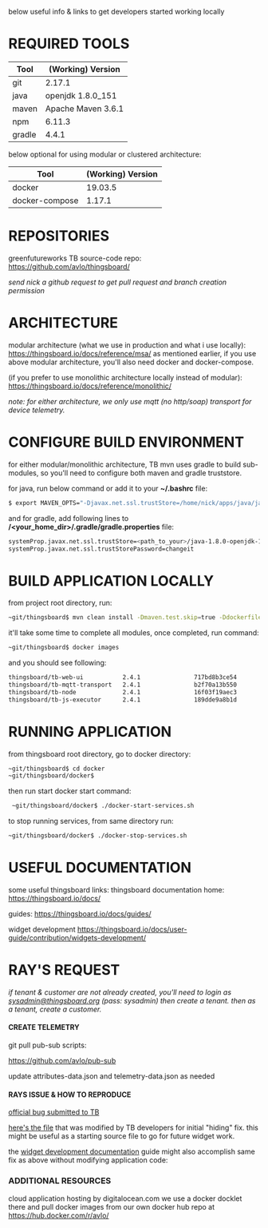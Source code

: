 below useful info & links to get developers started working locally

# REQUIRED TOOLS
Tool | (Working) Version
--- | ---
git | 2.17.1
java | openjdk 1.8.0_151
maven | Apache Maven 3.6.1
npm | 6.11.3
gradle | 4.4.1

below optional for using modular or clustered architecture:

Tool | (Working) Version
--- | ---
docker | 19.03.5
docker-compose | 1.17.1

# REPOSITORIES
greenfutureworks TB source-code repo:
https://github.com/avlo/thingsboard/

*send nick a github request to get pull request and branch creation permission*

# ARCHITECTURE

modular architecture (what we use in production and what i use locally):
https://thingsboard.io/docs/reference/msa/
as mentioned earlier, if you use above modular architecture, you'll also need docker and docker-compose.

(if you prefer to use monolithic architecture locally instead of modular):
	https://thingsboard.io/docs/reference/monolithic/

*note: for either architecture, we only use mqtt (no http/soap) transport for device telemetry.*
# CONFIGURE BUILD ENVIRONMENT

for either modular/monolithic architecture, TB mvn uses gradle to build sub-modules, so you'll need to configure both maven and gradle truststore.  

for java, run below command or add it to your **~/.bashrc** file:
```sh
$ export MAVEN_OPTS="-Djavax.net.ssl.trustStore=/home/nick/apps/java/java-1.8.0-openjdk-1.8.0.151-1.b12.el6_9.x86_64/jre/lib/security/cacerts"
```
and for gradle, add following lines to **/<your_home_dir>/.gradle/gradle.properties** file:
```sh
systemProp.javax.net.ssl.trustStore=<path_to_your>/java-1.8.0-openjdk-1.8.0.151-1.b12.el6_9.x86_64/jre/lib/security/cacerts
systemProp.javax.net.ssl.trustStorePassword=changeit
```
# BUILD APPLICATION LOCALLY
from project root directory, run:
```sh
~git/thingsboard$ mvn clean install -Dmaven.test.skip=true -Ddockerfile.skip=false -Dlicense.skip=true
```
it'll take some time to complete all modules, once completed, run command:
```sh
~git/thingsboard$ docker images
```
and you should see following:
```sh
thingsboard/tb-web-ui           2.4.1               717bd8b3ce54        4 days ago          188MB
thingsboard/tb-mqtt-transport   2.4.1               b2f70a13b550        13 days ago         704MB
thingsboard/tb-node             2.4.1               16f03f19aec3        13 days ago         871MB
thingsboard/tb-js-executor      2.4.1               189dde9a8b1d        13 days ago         181MB
```

# RUNNING APPLICATION
from thingsboard root directory, go to docker directory:
```sh
~git/thingsboard$ cd docker
~git/thingsboard/docker$
```

then run start docker start command:
```sh
 ~git/thingsboard/docker$ ./docker-start-services.sh 
```

to stop running services, from same directory run:
```sh
~git/thingsboard/docker$ ./docker-stop-services.sh
```

# USEFUL DOCUMENTATION

some useful thingsboard links:
thingsboard documentation home:
	https://thingsboard.io/docs/	
	
guides:
	https://thingsboard.io/docs/guides/
	
widget development
	https://thingsboard.io/docs/user-guide/contribution/widgets-development/

# RAY'S REQUEST

*if tenant & customer are not already created, you'll need to login as sysadmin@thingsboard.org (pass: sysadmin) then create a tenant.  then as a tenant, create a customer.*

#### CREATE TELEMETRY
git pull pub-sub scripts:

https://github.com/avlo/pub-sub

update attributes-data.json and telemetry-data.json as needed

#### RAYS ISSUE & HOW TO REPRODUCE

[official bug submitted to TB](https://github.com/thingsboard/thingsboard/issues/2268)

[here's the file](https://github.com/thingsboard/thingsboard/pull/2271/commits/735bba10536d32b4a06560997c053b7ad8902880) that was modified by TB developers for initial "hiding" fix.  this might be useful as a starting source file to go for future widget work.

the [widget development documentation](https://thingsboard.io/docs/user-guide/contribution/widgets-development/) guide might also accomplish same fix as above without modifying application code:
	
### ADDITIONAL RESOURCES

cloud application hosting by digitalocean.com
we use a docker docklet there and pull docker images from our own docker hub repo at https://hub.docker.com/r/avlo/
